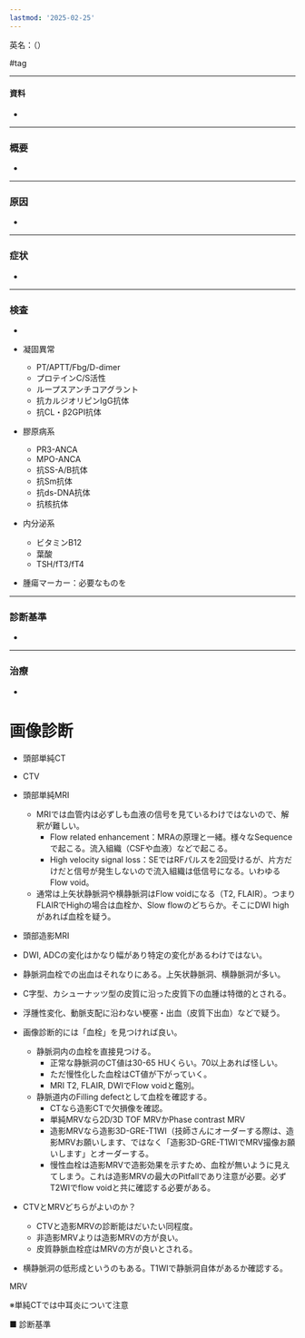 ```yaml
---
lastmod: '2025-02-25'
---
```

英名：（）

#tag

---
#### 資料
- 


---
### 概要
- 


---
### 原因
- 


---
### 症状
- 


---
### 検査
- 

- 凝固異常
    - PT/APTT/Fbg/D-dimer
    - プロテインC/S活性
    - ループスアンチコアグラント
    - 抗カルジオリピンIgG抗体
    - 抗CL・β2GPI抗体
- 膠原病系
    - PR3-ANCA
    - MPO-ANCA
    - 抗SS-A/B抗体
    - 抗Sm抗体
    - 抗ds-DNA抗体
    - 抗核抗体
- 内分泌系
    - ビタミンB12
    - 葉酸
    - TSH/fT3/fT4
- 腫瘍マーカー：必要なものを

---
### 診断基準
- 


---
### 治療
- 






# 画像診断

- 頭部単純CT
- CTV
- 頭部単純MRI
	- MRIでは血管内は必ずしも血液の信号を見ているわけではないので、解釈が難しい。
		- Flow related enhancement：MRAの原理と一緒。様々なSequenceで起こる。流入組織（CSFや血液）などで起こる。
		- High velocity signal loss：SEではRFパルスを2回受けるが、片方だけだと信号が発生しないので流入組織は低信号になる。いわゆるFlow void。
	- 通常は上矢状静脈洞や横静脈洞はFlow voidになる（T2, FLAIR）。つまりFLAIRでHighの場合は血栓か、Slow flowのどちらか。そこにDWI highがあれば血栓を疑う。
- 頭部造影MRI

- DWI, ADCの変化はかなり幅があり特定の変化があるわけではない。
- 静脈洞血栓での出血はそれなりにある。上矢状静脈洞、横静脈洞が多い。
- C字型、カシューナッツ型の皮質に沿った皮質下の血腫は特徴的とされる。
- 浮腫性変化、動脈支配に沿わない梗塞・出血（皮質下出血）などで疑う。

- 画像診断的には「血栓」を見つければ良い。
	- 静脈洞内の血栓を直接見つける。
		- 正常な静脈洞のCT値は30-65 HUくらい。70以上あれば怪しい。
		- ただ慢性化した血栓はCT値が下がっていく。
		- MRI T2, FLAIR, DWIでFlow voidと鑑別。
	- 静脈道内のFilling defectとして血栓を確認する。
		- CTなら造影CTで欠損像を確認。
		- 単純MRVなら2D/3D TOF MRVかPhase contrast MRV
		- 造影MRVなら造影3D-GRE-T1WI（技師さんにオーダーする際は、造影MRVお願いします、ではなく「造影3D-GRE-T1WIでMRV撮像お願いします」とオーダーする。
		- 慢性血栓は造影MRVで造影効果を示すため、血栓が無いように見えてしまう。これは造影MRVの最大のPitfallであり注意が必要。必ずT2WIでflow voidと共に確認する必要がある。
- CTVとMRVどちらがよいのか？
	- CTVと造影MRVの診断能はだいたい同程度。
	- 非造影MRVよりは造影MRVの方が良い。
	- 皮質静脈血栓症はMRVの方が良いとされる。
- 横静脈洞の低形成というのもある。T1WIで静脈洞自体があるか確認する。


MRV

※単純CTでは中耳炎について注意

■ 診断基準
